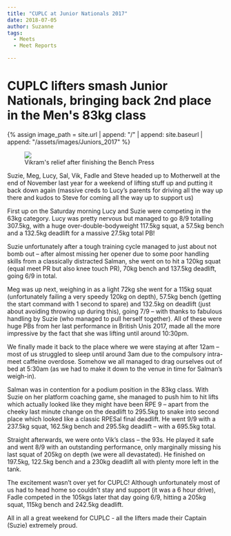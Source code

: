 ```yaml
---
title: "CUPLC at Junior Nationals 2017"
date: 2018-07-05
author: Suzanne
tags:
  - Meets
  - Meet Reports

---
```

# CUPLC lifters smash Junior Nationals, bringing back 2nd place in the Men's 83kg class

{% assign image_path = site.url | append: "/" | append: site.baseurl | append: "/assets/images/Juniors_2017" %}

<figure>
  <img src="{{ image_path }}/vik.jpg">
  <figcaption>Vikram's relief after finishing the Bench Press</figcaption>
</figure>

Suzie, Meg, Lucy, Sal, Vik, Fadle and Steve headed up to Motherwell at the end of November last year for a weekend of lifting stuff up and putting it back down again (massive creds to Lucy’s parents for driving all the way up there and kudos to Steve for coming all the way up to support us)

First up on the Saturday morning Lucy and Suzie were competing in the 63kg category. Lucy was pretty nervous but managed to go 8/9 totalling 307.5kg, with a huge over-double-bodyweight 117.5kg squat, a 57.5kg bench and a 132.5kg deadlift for a massive 27.5kg total PB!

Suzie unfortunately after a tough training cycle managed to just about not bomb out – after almost missing her opener due to some poor handling skills from a classically distracted Salman, she went on to hit a 120kg squat (equal meet PR but also knee touch PR), 70kg bench and 137.5kg deadlift, going 6/9 in total.

Meg was up next, weighing in as a light 72kg she went for a 115kg squat (unfortunately failing a very speedy 120kg on depth), 57.5kg bench (getting the start command with 1 second to spare) and 132.5kg on deadlift (just about avoiding throwing up during this), going 7/9 – with thanks to fabulous handling by Suzie (who managed to pull herself together). All of these were huge PBs from her last performance in British Unis 2017, made all the more impressive by the fact that she was lifting until around 10:30pm.

We finally made it back to the place where we were staying at after 12am – most of us struggled to sleep until around 3am due to the compulsory intra-meet caffeine overdose. Somehow we all managed to drag ourselves out of bed at 5:30am (as we had to make it down to the venue in time for Salman’s weigh-in).

Salman was in contention for a podium position in the 83kg class. With Suzie on her platform coaching game, she managed to push him to hit lifts which actually looked like they might have been RPE 9 – apart from the cheeky last minute change on the deadlift to 295.5kg to snake into second place which looked like a classic RPESal final deadlift. He went 9/9 with a 237.5kg squat, 162.5kg bench and 295.5kg deadlift – with a 695.5kg total.

Straight afterwards, we were onto Vik’s class – the 93s. He played it safe and went 8/9 with an outstanding performance, only marginally missing his last squat of 205kg on depth (we were all devastated). He finished on 197.5kg, 122.5kg bench and a 230kg deadlift all with plenty more left in the tank.

The excitement wasn’t over yet for CUPLC! Although unfortunately most of us had to head home so couldn’t stay and support (it was a 6 hour drive), Fadle competed in the 105kgs later that day going 6/9, hitting a 205kg squat, 115kg bench and 242.5kg deadlift.

All in all a great weekend for CUPLC - all the lifters made their Captain (Suzie) extremely proud.
